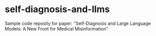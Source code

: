 # self-diagnosis-and-llms
Sample code reposity for paper: "Self-Diagnosis and Large Language Models: A New Front for Medical Misinformation"
